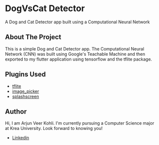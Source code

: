 # DogVsCat Detector

A Dog and Cat Detector app built using a Computational Neural Network

## About The Project

This is a simple Dog and Cat Detector app. The Computational Neural Network (CNN) was built using Google's Teachable Machine and then exported to my flutter application using tensorflow and the tflite package. 

## Plugins Used

- [tflite](https://pub.dev/packages/tflite)
- [image_picker](https://pub.dev/packages/image_picker)
- [splashscreen](https://pub.dev/packages/splashscreen)

## Author

Hi, I am Arjun Veer Kohli. I'm currently pursuing a Computer Science major at Krea University. Look forward to knowing you!
- [Linkedin](linkedin.com/in/arjunveerkohli)


